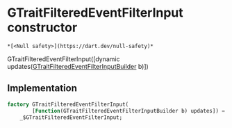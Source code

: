 


# GTraitFilteredEventFilterInput constructor




    *[<Null safety>](https://dart.dev/null-safety)*



GTraitFilteredEventFilterInput([dynamic updates([GTraitFilteredEventFilterInputBuilder](../../third_party_yonomi_graphql_schema___generated___schema.docs.schema.gql/GTraitFilteredEventFilterInputBuilder-class.md) b)])





## Implementation

```dart
factory GTraitFilteredEventFilterInput(
        [Function(GTraitFilteredEventFilterInputBuilder b) updates]) =
    _$GTraitFilteredEventFilterInput;
```







